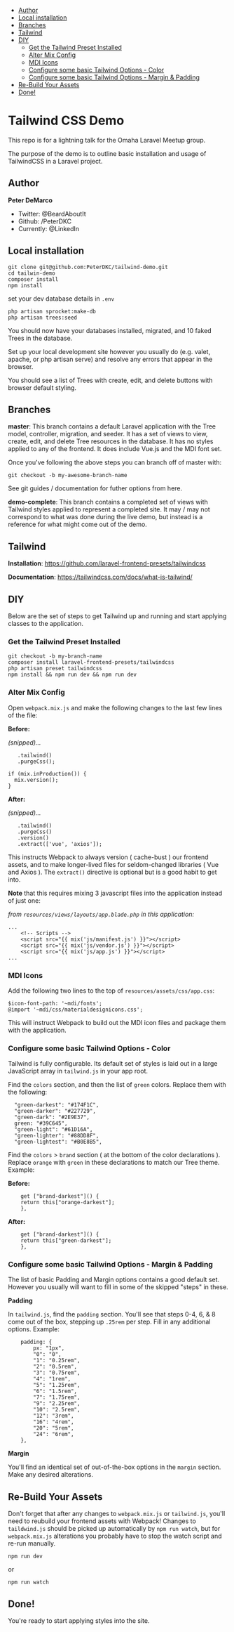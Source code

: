<!-- MarkdownTOC autolink="true" brackets="round" autoanchor="true" levels="2,3" -->

- [Author](#author)
- [Local installation](#local-installation)
- [Branches](#branches)
- [Tailwind](#tailwind)
- [DIY](#diy)
  - [Get the Tailwind Preset Installed](#get-the-tailwind-preset-installed)
  - [Alter Mix Config](#alter-mix-config)
  - [MDI Icons](#mdi-icons)
  - [Configure some basic Tailwind Options - Color](#configure-some-basic-tailwind-options---color)
  - [Configure some basic Tailwind Options - Margin & Padding](#configure-some-basic-tailwind-options---margin--padding)
- [Re-Build Your Assets](#re-build-your-assets)
- [Done!](#done)

<!-- /MarkdownTOC -->

<a id="tailwind-css-demo"></a>
# Tailwind CSS Demo

This repo is for a lightning talk for the Omaha Laravel Meetup group.

The purpose of the demo is to outline basic installation and usage of TailwindCSS in a Laravel project.

<a id="author"></a>
## Author

**Peter DeMarco**

- Twitter: @BeardAboutIt
- Github: /PeterDKC
- Currently: @LinkedIn

<a id="local-installation"></a>
## Local installation

    git clone git@github.com:PeterDKC/tailwind-demo.git
    cd tailwin-demo
    composer install
    npm install

set your dev database details in `.env`

    php artisan sprocket:make-db
    php artisan trees:seed

You should now have your databases installed, migrated, and 10 faked Trees in the database.

Set up your local development site however you usually do (e.g. valet, apache, or php artisan serve) and resolve any errors that appear in the browser.

You should see a list of Trees with create, edit, and delete buttons with browser default styling.

<a id="branches"></a>
## Branches

**master**: This branch contains a default Laravel application with the Tree model, controller, migration, and seeder. It has a set of views to view, create, edit, and delete Tree resources in the database. It has no styles applied to any of the frontend. It does include Vue.js and the MDI font set.

Once you've following the above steps you can branch off of master with:

`git checkout -b my-awesome-branch-name`

See git guides / documentation for futher options from here.

**demo-complete**: This branch contains a completed set of views with Tailwind styles applied to represent a completed site. It may / may not correspond to what was done during the live demo, but instead is a reference for what might come out of the demo.

<a id="tailwind"></a>
## Tailwind

**Installation**: https://github.com/laravel-frontend-presets/tailwindcss

**Documentation**: https://tailwindcss.com/docs/what-is-tailwind/

<a id="diy"></a>
## DIY

Below are the set of steps to get Tailwind up and running and start applying classes to the application.

<a id="get-the-tailwind-preset-installed"></a>
### Get the Tailwind Preset Installed

    git checkout -b my-branch-name
    composer install laravel-frontend-presets/tailwindcss
    php artisan preset tailwindcss
    npm install && npm run dev && npm run dev

<a id="alter-mix-config"></a>
### Alter Mix Config

Open `webpack.mix.js` and make the following changes to the last few lines of the file:

**Before:**

*(snipped)...*
```
   .tailwind()
   .purgeCss();

if (mix.inProduction()) {
  mix.version();
}
```

**After:**

*(snipped)...*
```
   .tailwind()
   .purgeCss()
   .version()
   .extract(['vue', 'axios']);
```

This instructs Webpack to always version ( cache-bust ) our frontend assets, and to make longer-lived files for seldom-changed libraries ( Vue and Axios ). The `extract()` directive is optional but is a good habit to get into.

**Note** that this requires mixing 3 javascript files into the application instead of just one:

*from `resources/views/layouts/app.blade.php` in this application:*

```
...
    <!-- Scripts -->
    <script src="{{ mix('js/manifest.js') }}"></script>
    <script src="{{ mix('js/vendor.js') }}"></script>
    <script src="{{ mix('js/app.js') }}"></script>
...
```

<a id="mdi-icons"></a>
### MDI Icons

Add the following two lines to the top of `resources/assets/css/app.css`:

```
$icon-font-path: '~mdi/fonts';
@import '~mdi/css/materialdesignicons.css';
```

This will instruct Webpack to build out the MDI icon files and package them with the application.

<a id="configure-some-basic-tailwind-options---color"></a>
### Configure some basic Tailwind Options - Color

Tailwind is fully configurable. Its default set of styles is laid out in a large JavaScript array in `tailwind.js` in your app root.

Find the `colors` section, and then the list of `green` colors. Replace them with the following:

```
  "green-darkest": "#174F1C",
  "green-darker": "#227729",
  "green-dark": "#2E9E37",
  green: "#39C645",
  "green-light": "#61D16A",
  "green-lighter": "#88DD8F",
  "green-lightest": "#B0E8B5",
```

Find the `colors` > `brand` section ( at the bottom of the color declarations ). Replace `orange` with `green` in these declarations to match our Tree theme. Example:

**Before:**

```
    get ["brand-darkest"]() {
    return this["orange-darkest"];
    },
```

**After:**

```
    get ["brand-darkest"]() {
    return this["green-darkest"];
    },
```

<a id="configure-some-basic-tailwind-options---margin--padding"></a>
### Configure some basic Tailwind Options - Margin & Padding

The list of basic Padding and Margin options contains a good default set. However you usually will want to fill in some of the skipped "steps" in these.

**Padding**

In `tailwind.js`, find the `padding` section. You'll see that steps 0-4, 6, & 8 come out of the box, stepping up `.25rem` per step. Fill in any additional options. Example:

```
    padding: {
        px: "1px",
        "0": "0",
        "1": "0.25rem",
        "2": "0.5rem",
        "3": "0.75rem",
        "4": "1rem",
        "5": "1.25rem",
        "6": "1.5rem",
        "7": "1.75rem",
        "9": "2.25rem",
        "10": "2.5rem",
        "12": "3rem",
        "16": "4rem",
        "20": "5rem",
        "24": "6rem",
    },
```

**Margin**

You'll find an identical set of out-of-the-box options in the `margin` section. Make any desired alterations.

<a id="re-build-your-assets"></a>
## Re-Build Your Assets

Don't forget that after any changes to `webpack.mix.js` or `tailwind.js`, you'll need to reubuild your frontend assets with Webpack! Changes to `taildwind.js` should be picked up automatically by `npm run watch`, but for `webpack.mix.js` alterations you probably have to stop the watch script and re-run manually.

    npm run dev

or

    npm run watch

<a id="done"></a>
## Done!

You're ready to start applying styles into the site.
